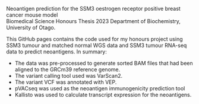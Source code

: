 Neoantigen prediction for the SSM3 oestrogen receptor positive breast cancer mouse model  
Biomedical Science Honours Thesis 2023
Department of Biochemistry, University of Otago. 

This GitHub pages contains the code used for my honours project using SSM3 tumour and matched normal WGS data 
and SSM3 tumour RNA-seq data to predict neoantigens. In summary: 
- The data was pre-processed to generate sorted BAM files that had been aligned to the GRCm39 reference genome. 
- The variant calling tool used was VarScan2.
- The variant VCF was annotated with VEP. 
- pVACseq was used as the neoantigen immunogenicity prediction tool
- Kallisto was used to calculate transcript expression for the neoantigens.
